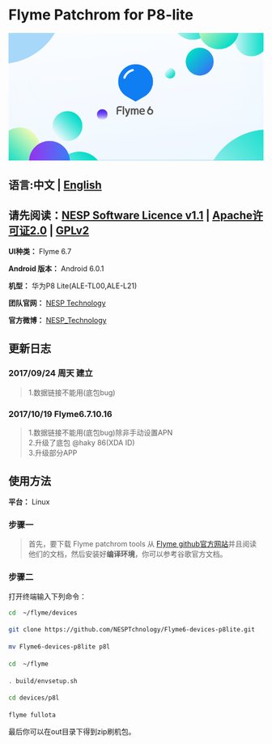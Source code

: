 # Flyme Patchrom for P8-lite
![FlymeOS 6][1]
## 语言:中文 | [English](./README_EN.md)
## 请先阅读：[NESP Software Licence v1.1](./NESL.md) | [Apache许可证2.0](./Apache.md) | [GPLv2](./GPL.md)   

**UI种类：** Flyme 6.7

**Android 版本：** Android 6.0.1

**机型：** 华为P8 Lite(ALE-TL00,ALE-L21)

**团队官网：** [NESP Technology](http://nesp.1g7.net)

**官方微博：**  [NESP_Technology](http://weibo.com/NESPtechnology)

## 更新日志 
### 2017/09/24 周天 建立 
>1.数据链接不能用(底包bug)
### 2017/10/19 Flyme6.7.10.16
>1.数据链接不能用(底包bug)除非手动设置APN  
>2.升级了底包 @haky 86(XDA ID)   
>3.升级部分APP
## 使用方法
**平台：** Linux
### 步骤一
>首先，要下载 Flyme patchrom tools 从 [Flyme github官方网站](https://github.com/Flymeos)并且阅读他们的文档，然后安装好**编译环境**，你可以参考谷歌官方文档。
### 步骤二
打开终端输入下列命令：   
```bash
cd  ~/flyme/devices 

git clone https://github.com/NESPTchnology/Flyme6-devices-p8lite.git   

mv Flyme6-devices-p8lite p8l

cd  ~/flyme   

. build/envsetup.sh   

cd devices/p8l   

flyme fullota   
```
最后你可以在out目录下得到zip刷机包。


  [1]: ./images/flyme.png "flyme.png"
